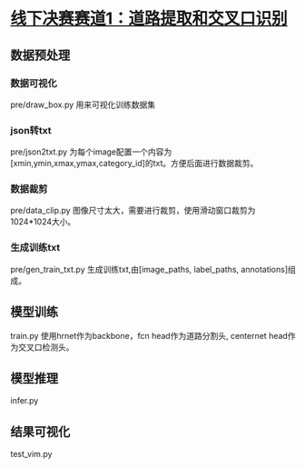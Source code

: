 # [线下决赛赛道1：道路提取和交叉口识别](http://rsipac.whu.edu.cn/subject_one)

## 数据预处理

### 数据可视化

pre/draw_box.py 用来可视化训练数据集

### json转txt

pre/json2txt.py 为每个image配置一个内容为[xmin,ymin,xmax,ymax,category_id]的txt。方便后面进行数据裁剪。

### 数据裁剪

pre/data_clip.py 图像尺寸太大，需要进行裁剪，使用滑动窗口裁剪为1024*1024大小。

### 生成训练txt

pre/gen_train_txt.py 生成训练txt,由[image_paths, label_paths, annotations]组成。

## 模型训练

train.py 使用hrnet作为backbone，fcn head作为道路分割头, centernet head作为交叉口检测头。

## 模型推理

infer.py 

## 结果可视化

test_vim.py

